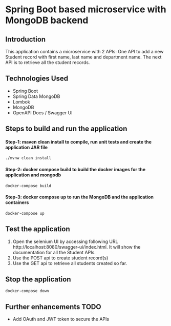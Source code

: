 # Spring Boot based microservice with MongoDB backend

## Introduction
This application contains a microservice with 2 APIs: One API to add a new Student record with first name, last name and department name. The next API is to retrieve all the student records.

## Technologies Used

- Spring Boot 
- Spring Data MongoDB
- Lombok
- MongoDB
- OpenAPI Docs / Swagger UI

## Steps to build and run the application

#### Step-1: maven clean install to compile, run unit tests and create the application JAR file ####

```shell
./mvnw clean install
```
#### Step-2: docker compose build to build the docker images for the application and mongodb ####

```shell
docker-compose build
```
#### Step-3: docker compose up to run the MongoDB and the application containers ####

```shell
docker-compose up
```
## Test the application 
1) Open the selenium UI by accessing following URL http://localhost:8080/swagger-ui/index.html. It will show the documentation for all the Student APIs. 
2) Use the POST api to create student record(s)
3) Use the GET api to retrieve all students created so far. 

## Stop the application
```shell
docker-compose down
```

## Further enhancements TODO
- Add OAuth and JWT token to secure the APIs


